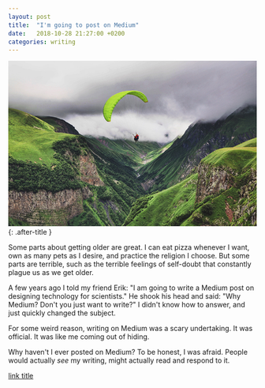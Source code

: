 ```yaml
---
layout: post
title:  "I'm going to post on Medium"
date:   2018-10-28 21:27:00 +0200
categories: writing
---
```


![Parachuting in](/assets/images/parachutingIn.jpg){: .after-title }
<br/>

Some parts about getting older are great. I can eat pizza whenever I want, own as many pets as I desire, and practice the religion I choose. But some parts are terrible, such as the terrible feelings of self-doubt that constantly plague us as we get older.

A few years ago I told my friend Erik: "I am going to write a Medium post on designing technology for scientists." He shook his head and said: "Why Medium? Don't you just want to write?" I didn't know how to answer, and just quickly changed the subject.

For some weird reason, writing on Medium was a scary undertaking. It was official. It was like me coming out of hiding.

Why haven't I ever posted on Medium? To be honest, I was afraid. People would actually *see* my writing, might actually read and respond to it. 




[link title](https://rosenfeldmedia.com/books/interviewing-users/ "link title")